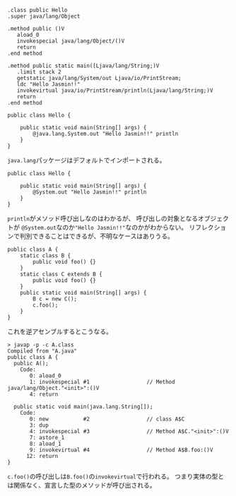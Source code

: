 

```
.class public Hello
.super java/lang/Object

.method public ()V
   aload_0
   invokespecial java/lang/Object/()V
   return
.end method

.method public static main([Ljava/lang/String;)V
   .limit stack 2
   getstatic java/lang/System/out Ljava/io/PrintStream;
   ldc "Hello Jasmin!!"
   invokevirtual java/io/PrintStream/println(Ljava/lang/String;)V
   return
.end method
```


```
public class Hello {

    public static void main(String[] args) {
        @java.lang.System.out "Hello Jasmin!!" println
    }
}
```

`java.lang`パッケージはデフォルトでインポートされる。

```
public class Hello {

    public static void main(String[] args) {
        @System.out "Hello Jasmin!!" println
    }
}
```

`println`がメソッド呼び出しなのはわかるが、
呼び出しの対象となるオブジェクトが
`@System.out`なのか`"Hello Jasmin!!"`なのかがわからない。
リフレクションで判別できることはできるが、不明なケースはありうる。

```
public class A {
    static class B {
        public void foo() {}
    }
    static class C extends B {
        public void foo() {}
    }
    public static void main(String[] args) {
        B c = new C();
        c.foo();
    }
}
```

これを逆アセンブルするとこうなる。


```
> javap -p -c A.class
Compiled from "A.java"
public class A {
  public A();
    Code:
       0: aload_0
       1: invokespecial #1                  // Method java/lang/Object."<init>":()V
       4: return

  public static void main(java.lang.String[]);
    Code:
       0: new           #2                  // class A$C
       3: dup
       4: invokespecial #3                  // Method A$C."<init>":()V
       7: astore_1
       8: aload_1
       9: invokevirtual #4                  // Method A$B.foo:()V
      12: return
}
```

`c.foo()`の呼び出しは`B.foo()`の`invokevirtual`で行われる。
つまり実体の型とは関係なく、宣言した型のメソッドが呼び出される。
